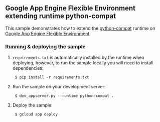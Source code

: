 ## Google App Engine Flexible Environment extending runtime python-compat

This sample demonstrates how to extend the [python-compat](https://cloud.google.com/appengine/docs/managed-vms/python/migrating-an-existing-app) runtime on [Google App Engine Flexible Environment](https://cloud.google.com/python/getting-started/hello-world)

### Running & deploying the sample

1. `requirements.txt` is automatically installed by the runtime when deploying, however, to run the sample locally you will need to install dependencies:

        $ pip install -r requirements.txt

2. Run the sample on your development server:
        
        $ dev_appserver.py --runtime python-compat .

3. Deploy the sample:

        $ gcloud app deploy
